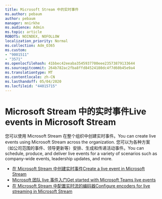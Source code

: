 ```yaml
---
title: Microsoft Stream 中的实时事件
ms.author: pebaum
author: pebaum
manager: mnirkhe
ms.audience: Admin
ms.topic: article
ROBOTS: NOINDEX, NOFOLLOW
localization_priority: Normal
ms.collection: Adm_O365
ms.custom:
- "9001511"
- "3571"
ms.openlocfilehash: 41bbec42eeaba3545937700eee23573879133644
ms.sourcegitcommit: 264b782ac2fba8ffd84524180dc4f7d60b45e9a4
ms.translationtype: MT
ms.contentlocale: zh-CN
ms.lasthandoff: 05/04/2020
ms.locfileid: "44015715"
---
```

# <a name="live-events-in-microsoft-stream"></a><span data-ttu-id="69a28-102">Microsoft Stream 中的实时事件</span><span class="sxs-lookup"><span data-stu-id="69a28-102">Live events in Microsoft Stream</span></span>

<span data-ttu-id="69a28-103">您可以使用 Microsoft Stream 在整个组织中创建实时事件。</span><span class="sxs-lookup"><span data-stu-id="69a28-103">You can create live events using Microsoft Stream across the organization.</span></span> <span data-ttu-id="69a28-104">您可以为各种方案（如公司范围的事件、领导更新等）安排、生成和传递活动事件。</span><span class="sxs-lookup"><span data-stu-id="69a28-104">You can schedule, produce, and deliver live events for a variety of scenarios such as company-wide events, leadership updates, and more.</span></span>

- [<span data-ttu-id="69a28-105">在 Microsoft Stream 中创建实时事件</span><span class="sxs-lookup"><span data-stu-id="69a28-105">Create a live event in Microsoft Stream</span></span>](https://docs.microsoft.com/stream/live-create-event)
- [<span data-ttu-id="69a28-106">Microsoft 团队 live 事件入门</span><span class="sxs-lookup"><span data-stu-id="69a28-106">Get started with Microsoft Teams live events</span></span>](https://support.office.com/article/get-started-with-microsoft-teams-live-events-d077fec2-a058-483e-9ab5-1494afda578a)
- [<span data-ttu-id="69a28-107">在 Microsoft Stream 中配置实时流的编码器</span><span class="sxs-lookup"><span data-stu-id="69a28-107">Configure encoders for live streaming in Microsoft Stream</span></span>](https://docs.microsoft.com/stream/live-encoder-setup)
